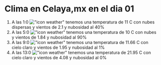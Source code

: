 # Clima en Celaya,mx en el dia 01

1. A las 1:0 !["icon weather"](http://openweathermap.org/img/w/03n.png) tenemos una temperatura de 11 C con nubes dispersas y  vientos de 2.1 y nubosidad al 40%
1. A las 5:0 !["icon weather"](http://openweathermap.org/img/w/04n.png) tenemos una temperatura de 10 C con nubes y  vientos de 1.84 y nubosidad al 90%
1. A las 9:0 !["icon weather"](http://openweathermap.org/img/w/01d.png) tenemos una temperatura de 11.66 C con cielo claro y  vientos de 1.95 y nubosidad al 1%
1. A las 13:0 !["icon weather"](http://openweathermap.org/img/w/01d.png) tenemos una temperatura de 21.95 C con cielo claro y  vientos de 4.08 y nubosidad al 0%
